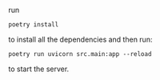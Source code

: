 
run

```
poetry install
```

to install all the dependencies and then run:

```
poetry run uvicorn src.main:app --reload
```

to start the server.
